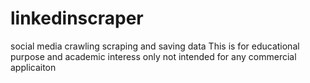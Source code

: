 # linkedinscraper
social media crawling scraping and saving data 
This is for educational purpose and academic interess only  not intended for any commercial applicaiton
